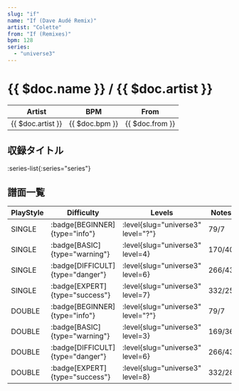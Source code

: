 ```yaml
---
slug: "if"
name: "If (Dave Audé Remix)"
artist: "Colette"
from: "If (Remixes)"
bpm: 128
series:
  - "universe3"
---
```


# {{ $doc.name }} / {{ $doc.artist }}

|Artist|BPM|From|
|------|---|----|
|{{ $doc.artist }}|{{ $doc.bpm }}|{{ $doc.from }}|

## 収録タイトル

:series-list{:series="series"}

## 譜面一覧

|PlayStyle|Difficulty|Levels|Notes|Movie|
|---------|----------|------|-----|-----|
|SINGLE| :badge[BEGINNER]{type="info"}|<div class="field is-grouped is-grouped-multiline"> :level{slug="universe3" level="?"}</div>|79/7||
|SINGLE| :badge[BASIC]{type="warning"}|<div class="field is-grouped is-grouped-multiline"> :level{slug="universe3" level=4}</div>|170/40||
|SINGLE| :badge[DIFFICULT]{type="danger"}|<div class="field is-grouped is-grouped-multiline"> :level{slug="universe3" level=6}</div>|266/43||
|SINGLE| :badge[EXPERT]{type="success"}|<div class="field is-grouped is-grouped-multiline"> :level{slug="universe3" level=7}</div>|332/25||
|DOUBLE| :badge[BEGINNER]{type="info"}|<div class="field is-grouped is-grouped-multiline"> :level{slug="universe3" level="?"}</div>|79/7||
|DOUBLE| :badge[BASIC]{type="warning"}|<div class="field is-grouped is-grouped-multiline"> :level{slug="universe3" level=3}</div>|169/36||
|DOUBLE| :badge[DIFFICULT]{type="danger"}|<div class="field is-grouped is-grouped-multiline"> :level{slug="universe3" level=6}</div>|266/43||
|DOUBLE| :badge[EXPERT]{type="success"}|<div class="field is-grouped is-grouped-multiline"> :level{slug="universe3" level=8}</div>|332/28||
